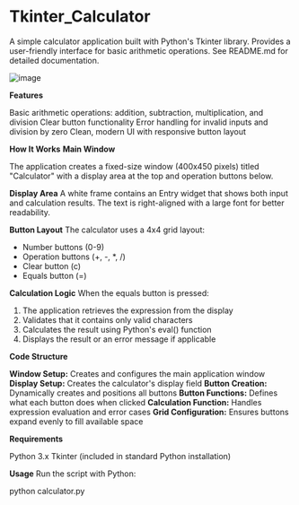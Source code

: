 # Tkinter_Calculator
A simple calculator application built with Python's Tkinter library. Provides a user-friendly interface for basic arithmetic operations. See README.md for detailed documentation.

![image](https://github.com/user-attachments/assets/14b07734-2b87-4772-872a-43ba6341599d)

**Features**

Basic arithmetic operations: addition, subtraction, multiplication, and division
Clear button functionality
Error handling for invalid inputs and division by zero
Clean, modern UI with responsive button layout

**How It Works**
**Main Window**

The application creates a fixed-size window (400x450 pixels) titled "Calculator" with a display area at the top and operation buttons below.

**Display Area**
A white frame contains an Entry widget that shows both input and calculation results. The text is right-aligned with a large font for better readability.

**Button Layout**
The calculator uses a 4x4 grid layout:
 - Number buttons (0-9)
 - Operation buttons (+, -, *, /)
 - Clear button (c)
 - Equals button (=)

**Calculation Logic**
When the equals button is pressed:

 1. The application retrieves the expression from the display
 2. Validates that it contains only valid characters
 3. Calculates the result using Python's eval() function
 4. Displays the result or an error message if applicable

**Code Structure**

**Window Setup:** Creates and configures the main application window
**Display Setup:** Creates the calculator's display field
**Button Creation:** Dynamically creates and positions all buttons
**Button Functions:** Defines what each button does when clicked
**Calculation Function:** Handles expression evaluation and error cases
**Grid Configuration:** Ensures buttons expand evenly to fill available space

**Requirements**

Python 3.x
Tkinter (included in standard Python installation)

**Usage**
Run the script with Python:

python calculator.py
